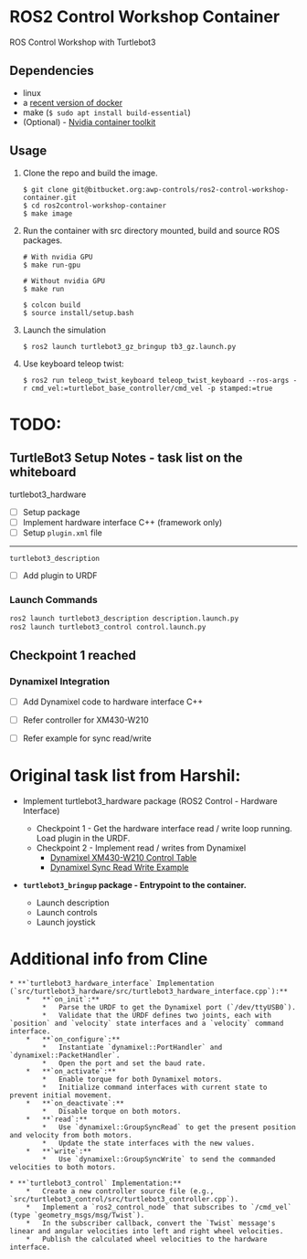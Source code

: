 # ROS2 Control Workshop Container

ROS Control Workshop with Turtlebot3

## Dependencies
* linux
* a [recent version of docker](https://docs.docker.com/engine/install/ubuntu/)
* make (`$ sudo apt install build-essential`)
* (Optional) - [Nvidia container toolkit](https://docs.nvidia.com/datacenter/cloud-native/container-toolkit/install-guide.html#installing-on-ubuntu-and-debian)

## Usage
1. Clone the repo and build the image.

    ```
    $ git clone git@bitbucket.org:awp-controls/ros2-control-workshop-container.git
    $ cd ros2control-workshop-container
    $ make image
    ```

2. Run the container with src directory mounted, build and source ROS packages.

    ```
    # With nvidia GPU
    $ make run-gpu

    # Without nvidia GPU
    $ make run

    $ colcon build
    $ source install/setup.bash
    ```

3. Launch the simulation

    ```
    $ ros2 launch turtlebot3_gz_bringup tb3_gz.launch.py 
    ```

4. Use keyboard teleop twist:

    ```
    $ ros2 run teleop_twist_keyboard teleop_twist_keyboard --ros-args -r cmd_vel:=turtlebot_base_controller/cmd_vel -p stamped:=true
    ```

# TODO:
## TurtleBot3 Setup Notes - task list on the whiteboard

turtlebot3_hardware
- [ ] Setup package  
- [ ] Implement hardware interface C++ (framework only)  
- [ ] Setup `plugin.xml` file  

---

`turtlebot3_description`
- [ ] Add plugin to URDF  

### Launch Commands

```bash
ros2 launch turtlebot3_description description.launch.py
ros2 launch turtlebot3_control control.launch.py
```

## Checkpoint 1 reached

### Dynamixel Integration
- [ ] Add Dynamixel code to hardware interface C++
- [ ] Refer controller for XM430-W210
- [ ] Refer example for sync read/write



# Original task list from Harshil:
* Implement turtlebot3_hardware package (ROS2 Control - Hardware Interface)
    * Checkpoint 1 - Get the hardware interface read / write loop running. Load plugin in the URDF.
    * Checkpoint 2 - Implement read / writes from Dynamixel
        * [Dynamixel XM430-W210 Control Table](https://emanual.robotis.com/docs/en/dxl/x/xm430-w210/)
        * [Dynamixel Sync Read Write Example](https://github.com/ROBOTIS-GIT/DynamixelSDK/blob/main/c%2B%2B/example/protocol2.0/sync_read_write/sync_read_write.cpp)

* **`turtlebot3_bringup` package - Entrypoint to the container.**
    * Launch description
    * Launch controls
    * Launch joystick

# Additional info from Cline
    * **`turtlebot3_hardware_interface` Implementation (`src/turtlebot3_hardware/src/turtlebot3_hardware_interface.cpp`):**
        *   **`on_init`:**
            *   Parse the URDF to get the Dynamixel port (`/dev/ttyUSB0`).
            *   Validate that the URDF defines two joints, each with `position` and `velocity` state interfaces and a `velocity` command interface.
        *   **`on_configure`:**
            *   Instantiate `dynamixel::PortHandler` and `dynamixel::PacketHandler`.
            *   Open the port and set the baud rate.
        *   **`on_activate`:**
            *   Enable torque for both Dynamixel motors.
            *   Initialize command interfaces with current state to prevent initial movement.
        *   **`on_deactivate`:**
            *   Disable torque on both motors.
        *   **`read`:**
            *   Use `dynamixel::GroupSyncRead` to get the present position and velocity from both motors.
            *   Update the state interfaces with the new values.
        *   **`write`:**
            *   Use `dynamixel::GroupSyncWrite` to send the commanded velocities to both motors.

    * **`turtlebot3_control` Implementation:**
        *   Create a new controller source file (e.g., `src/turtlebot3_control/src/turtlebot3_controller.cpp`).
        *   Implement a `ros2_control_node` that subscribes to `/cmd_vel` (type `geometry_msgs/msg/Twist`).
        *   In the subscriber callback, convert the `Twist` message's linear and angular velocities into left and right wheel velocities.
        *   Publish the calculated wheel velocities to the hardware interface.


